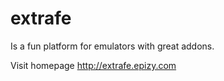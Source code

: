 # extrafe 
Is a fun platform for emulators with great addons.


Visit homepage http://extrafe.epizy.com
